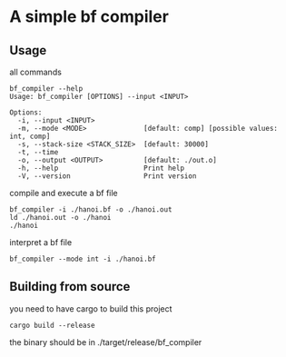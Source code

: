# A simple bf compiler

## Usage

all commands

```
bf_compiler --help
Usage: bf_compiler [OPTIONS] --input <INPUT>

Options:
  -i, --input <INPUT>
  -m, --mode <MODE>              [default: comp] [possible values: int, comp]
  -s, --stack-size <STACK_SIZE>  [default: 30000]
  -t, --time
  -o, --output <OUTPUT>          [default: ./out.o]
  -h, --help                     Print help
  -V, --version                  Print version
```

compile and execute a bf file
```
bf_compiler -i ./hanoi.bf -o ./hanoi.out
ld ./hanoi.out -o ./hanoi
./hanoi
```

interpret a bf file
```
bf_compiler --mode int -i ./hanoi.bf
```

## Building from source

you need to have cargo to build this project
```
cargo build --release
```
the binary should be in ./target/release/bf_compiler
